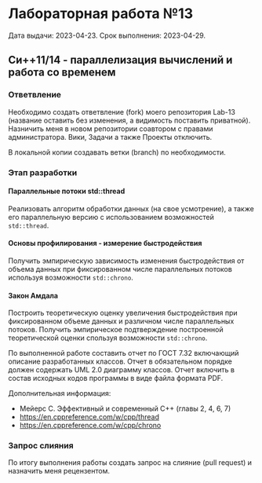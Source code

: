 # Лабораторная работа №13
Дата выдачи: 2023-04-23.
Срок выполнения: 2023-04-29.

## Си++11/14 - параллелизация вычислений и работа со временем

### Ответвление
Необходимо создать ответвление (fork) моего репозитория Lab-13 (название
оставить без изменения, а видимость поставить приватной). Назничить меня в
новом репозитории соавтором с правами администратора. Вики, Задачи а также
Проекты отключить.

В локальной копии создавать ветки (branch) по необходимости.

### Этап разработки
#### Параллельные потоки std::thread
Реализовать алгоритм обработки данных (на свое усмотрение), а также его 
параллельную версию с использованием возможностей `std::thread`.

#### Основы профилирования - измерение быстродействия
Получить эмпирическую зависимость изменения быстродействия от объема 
данных при фиксированном числе параллельных потоков используя возможности 
`std::chrono`.

#### Закон Амдала
Построить теоретическую оценку увеличения быстродействия при фиксированном 
объеме данных и различном числе параллельных потоков.
Получить эмпирическое подтверждение построенной теоретической оценки спользуя 
возможности `std::chrono`.

По выполненной работе составить отчет по ГОСТ 7.32 включающий описание 
разработанных классов. Отчет в обязательном порядке должен содержать UML 2.0 
диаграмму классов. Отчет включить в состав исходных кодов программы в виде 
файла формата PDF.

Дополнительная информация:
  * Мейерс С. Эффективный и современный С++ (главы 2, 4, 6, 7)
  * https://en.cppreference.com/w/cpp/thread
  * https://en.cppreference.com/w/cpp/chrono


### Запрос слияния
По итогу выполнения работы создать запрос на слияние (pull request) 
и назначить меня рецензентом.

